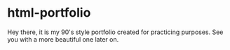 # html-portfolio
Hey there, it is my 90's style portfolio created for practicing purposes. See you with a more beautiful one later on.
